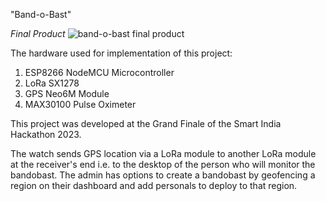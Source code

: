 "Band-o-Bast" 

*Final Product*
![band-o-bast final product](https://github.com/Ninad-Lunge/band-o-bast/assets/96621805/21a143de-40c7-421e-8a48-ae06bc95da23)

The hardware used for implementation of this project:
1. ESP8266 NodeMCU Microcontroller
2. LoRa SX1278
3. GPS Neo6M Module
4. MAX30100 Pulse Oximeter

This project was developed at the Grand Finale of the Smart India Hackathon 2023.

The watch sends GPS location via a LoRa module to another LoRa module at the receiver's end i.e. to the desktop of the person who will monitor the bandobast. The admin has options to create a bandobast by geofencing a region on their dashboard and add personals to deploy to that region.
